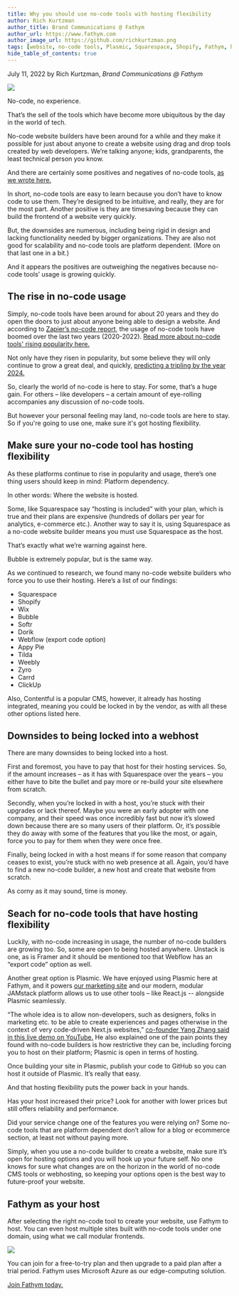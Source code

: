 ```yaml
---
title: Why you should use no-code tools with hosting flexibility
author: Rich Kurtzman
author_title: Brand Communications @ Fathym
author_url: https://www.fathym.com
author_image_url: https://github.com/richkurtzman.png
tags: [website, no-code tools, Plasmic, Squarespace, Shopify, Fathym, host, Azure]
hide_table_of_contents: true
---
```


July 11, 2022 by Rich Kurtzman, _Brand Communications @ Fathym_

![](https://www.fathym.com/img/nocodepencil.png)

No-code, no experience. 

That’s the sell of the tools which have become more ubiquitous by the day in the world of tech.  

No-code website builders have been around for a while and they make it possible for just about anyone to create a website using drag and drop tools created by web developers. We’re talking anyone; kids, grandparents, the least technical person you know.  

And there are certainly some positives and negatives of no-code tools, [as we wrote here.](https://www.fathym.com/blog/articles/2022/june/2022-06-28-positives-and-negatives-of-no-code-tools) 

In short, no-code tools are easy to learn because you don’t have to know code to use them. They’re designed to be intuitive, and really, they are for the most part. Another positive is they are timesaving because they can build the frontend of a website very quickly.  

But, the downsides are numerous, including being rigid in design and lacking functionality needed by bigger organizations. They are also not good for scalability and no-code tools are platform dependent. (More on that last one in a bit.) 

And it appears the positives are outweighing the negatives because no-code tools’ usage is growing quickly.  

## The rise in no-code usage 

Simply, no-code tools have been around for about 20 years and they do open the doors to just about anyone being able to design a website. And according to [Zapier’s no-code report](https://zapier.com/blog/no-code-report/), the usage of no-code tools have boomed over the last two years (2020-2022). [Read more about no-code tools' rising popularity here.](https://www.fathym.com/blog/articles/2022/july/2022-07-05-no-code-tools-usage-will-increase)

Not only have they risen in popularity, but some believe they will only continue to grow a great deal, and quickly, [predicting a tripling by the year 2024.](https://www.fathym.com/blog/articles/2022/march/2022-03-04-analyst-says-no-code-space-expected-to-grow-three-times) 

So, clearly the world of no-code is here to stay. For some, that’s a huge gain. For others – like developers – a certain amount of eye-rolling accompanies any discussion of no-code tools. 

But however your personal feeling may land, no-code tools are here to stay. So if you're going to use one, make sure it's got hosting flexibility.

## Make sure your no-code tool has hosting flexibility 

As these platforms continue to rise in popularity and usage, there’s one thing users should keep in mind: Platform dependency.  

In other words: Where the website is hosted.  

Some, like Squarespace say “hosting is included” with your plan, which is true and their plans are expensive (hundreds of dollars per year for analytics, e-commerce etc.). Another way to say it is, using Squarespace as a no-code website builder means you must use Squarespace as the host.  

That’s exactly what we’re warning against here.  

Bubble is extremely popular, but is the same way.  

As we continued to research, we found many no-code website builders who force you to use their hosting. Here’s a list of our findings: 

- Squarespace 
- Shopify 
- Wix 
- Bubble 
- Softr 
- Dorik 
- Webflow (export code option) 
- Appy Pie 
- Tilda 
- Weebly 
- Zyro 
- Carrd 
- ClickUp 

 

Also, Contentful is a popular CMS, however, it already has hosting integrated, meaning you could be locked in by the vendor, as with all these other options listed here. 

## Downsides to being locked into a webhost 

There are many downsides to being locked into a host.  

First and foremost, you have to pay that host for their hosting services. So, if the amount increases – as it has with Squarespace over the years – you either have to bite the bullet and pay more or re-build your site elsewhere from scratch. 

Secondly, when you’re locked in with a host, you’re stuck with their upgrades or lack thereof. Maybe you were an early adopter with one company, and their speed was once incredibly fast but now it’s slowed down because there are so many users of their platform. Or, it’s possible they do away with some of the features that you like the most, or again, force you to pay for them when they were once free.  

Finally, being locked in with a host means if for some reason that company ceases to exist, you’re stuck with no web presence at all. Again, you’d have to find a new no-code builder, a new host and create that website from scratch.  

As corny as it may sound, time is money.  

## Seach for no-code tools that have hosting flexibility 

Luckily, with no-code increasing in usage, the number of no-code builders are growing too. So, some are open to being hosted anywhere. Unstack is one, as is Framer and it should be mentioned too that Webflow has an “export code” option as well.  

Another great option is Plasmic. We have enjoyed using Plasmic here at Fathym, and it powers [our marketing site](https://www.fathym.com/) and our modern, modular JAMstack platform allows us to use other tools – like React.js -- alongside Plasmic seamlessly. 

“The whole idea is to allow non-developers, such as designers, folks in marketing etc. to be able to create experiences and pages otherwise in the context of very code-driven Next.js websites,” [co-founder Yang Zhang said in this live demo on YouTube.](https://www.youtube.com/watch?v=pcVzNR6FBAQ) He also explained one of the pain points they found with no-code builders is how restrictive they can be, including forcing you to host on their platform; Plasmic is open in terms of hosting.  

Once building your site in Plasmic, publish your code to GitHub so you can host it outside of Plasmic. It’s really that easy. 

And that hosting flexibility puts the power back in your hands.  

Has your host increased their price? Look for another with lower prices but still offers reliability and performance.  

Did your service change one of the features you were relying on? Some no-code tools that are platform dependent don’t allow for a blog or ecommerce section, at least not without paying more.  

Simply, when you use a no-code builder to create a website, make sure it’s open for hosting options and you will hook up your future self. No one knows for sure what changes are on the horizon in the world of no-code CMS tools or webhosting, so keeping your options open is the best way to future-proof your website.  

## Fathym as your host 

After selecting the right no-code tool to create your website, use Fathym to host. You can even host multiple sites built with no-code tools under one domain, using what we call modular frontends.  

![](https://www.fathym.com/img/MFERPlasmicGatsbyDocu.png)

You can join for a free-to-try plan and then upgrade to a paid plan after a trial period. Fathym uses Microsoft Azure as our edge-computing solution.  

[Join Fathym today.](https://www.fathym.com/dashboard) 

 